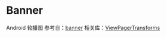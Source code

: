 # Banner
Android 轮播图
参考自：[banner](https://github.com/youth5201314/banner/)
相关库：[ViewPagerTransforms](https://github.com/ToxicBakery/ViewPagerTransforms)
